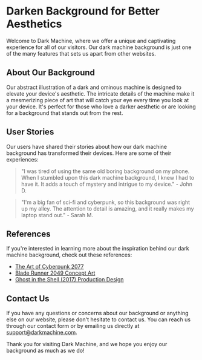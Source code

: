 <!--font:Montserrat-->

# Darken Background for Better Aesthetics

Welcome to Dark Machine, where we offer a unique and captivating experience for all of our visitors. Our dark machine background is just one of the many features that sets us apart from other websites.

## About Our Background

Our abstract illustration of a dark and ominous machine is designed to elevate your device's aesthetic. The intricate details of the machine make it a mesmerizing piece of art that will catch your eye every time you look at your device. It's perfect for those who love a darker aesthetic or are looking for a background that stands out from the rest.

## User Stories

Our users have shared their stories about how our dark machine background has transformed their devices. Here are some of their experiences:

> "I was tired of using the same old boring background on my phone. When I stumbled upon this dark machine background, I knew I had to have it. It adds a touch of mystery and intrigue to my device." - John D.

> "I'm a big fan of sci-fi and cyberpunk, so this background was right up my alley. The attention to detail is amazing, and it really makes my laptop stand out." - Sarah M.

## References

If you're interested in learning more about the inspiration behind our dark machine background, check out these references:

- [The Art of Cyberpunk 2077](#)
- [Blade Runner 2049 Concept Art](#)
- [Ghost in the Shell (2017) Production Design](#)

## Contact Us

If you have any questions or concerns about our background or anything else on our website, please don't hesitate to contact us. You can reach us through our contact form or by emailing us directly at support@darkmachine.com.

Thank you for visiting Dark Machine, and we hope you enjoy our background as much as we do!

<!--

Write me content for website with wallpaper which alt text is:

"A wallpaper featuring an abstract illustration of a dark and ominous machine, with glowing red lights and mechanical parts."

The name/title of the page should not be 1:1 copy of the alt text but rather a real content of the website which is using this wallpaper.

- Use markdown format 
- Start with heading
- Heading should be short and concise
- The content should look like a real website 
- The website should not be about the wallpaper, wallpaper is just a related background
- Heading should be contain work "wallpaper" or "background"
- Include real sections like references, contact, user stories, etc. use things relevant to the page purpose.
- Feel free to use structure like headings, bullets, numbering, blockquotes, paragraphs, horizontal lines, etc.
- You can use formatting like bold or _italic_
- You can include UTF-8 emojis
- Links should be only #hash anchors (and you can refer to the document itself)
- Do not include images


---


# Dark Machine Wallpaper Background

Welcome to our website, where we provide a unique and captivating experience for all of our visitors. Our dark machine wallpaper background is just one of the many features that sets us apart from other websites.

## About Our Dark Machine Wallpaper Background

Our dark machine wallpaper background is an abstract illustration of a foreboding machine, with glowing red lights and mechanical parts. It's perfect for those who love a darker aesthetic or are looking for a wallpaper that stands out from the rest. The intricate details of the machine make it a mesmerizing piece of art that will catch your eye every time you look at your device.

## User Stories

Our users have shared their stories about how our dark machine wallpaper background has transformed their devices. Here are some of their experiences:

> "I was tired of using the same old boring wallpaper on my phone. When I stumbled upon this dark machine wallpaper, I knew I had to have it. It adds a touch of mystery and intrigue to my device." - John D.

> "I'm a big fan of sci-fi and cyberpunk, so this wallpaper was right up my alley. The attention to detail is amazing, and it really makes my laptop stand out." - Sarah M.

## References

If you're interested in learning more about the inspiration behind our dark machine wallpaper background, check out these references:

- [The Art of Cyberpunk 2077](#)
- [Blade Runner 2049 Concept Art](#)
- [Ghost in the Shell (2017) Production Design](#)

## Contact Us

If you have any questions or concerns about our dark machine wallpaper background or anything else on our website, please don't hesitate to contact us. You can reach us through our contact form or by emailing us directly at support@darkmachine.com.

Thank you for visiting our website, and we hope you enjoy our dark machine wallpaper background as much as we do!


---


Heading should not include word "wallpaper". The website should not be about the wallpaper itself, wallpaper is just a related background, rewrite whole content.


---


# Dark Machine: Enhance Your Device Aesthetics

Welcome to Dark Machine, where we provide a unique and captivating experience for all of our visitors. Our abstract illustration of a dark and ominous machine is just one of the many features that sets us apart from other websites.

## About Our Dark Machine Background

Our dark machine background is perfect for those who love a darker aesthetic or are looking for a background that stands out from the rest. The intricate details of the machine make it a mesmerizing piece of art that will catch your eye every time you look at your device.

## User Stories

Our users have shared their stories about how our dark machine background has transformed their devices. Here are some of their experiences:

> "I was tired of using the same old boring background on my phone. When I stumbled upon this dark machine background, I knew I had to have it. It adds a touch of mystery and intrigue to my device." - John D.

> "I'm a big fan of sci-fi and cyberpunk, so this background was right up my alley. The attention to detail is amazing, and it really makes my laptop stand out." - Sarah M.

## References

If you're interested in learning more about the inspiration behind our dark machine background, check out these references:

- [The Art of Cyberpunk 2077](#)
- [Blade Runner 2049 Concept Art](#)
- [Ghost in the Shell (2017) Production Design](#)

## Contact Us

If you have any questions or concerns about our dark machine background or anything else on our website, please don't hesitate to contact us. You can reach us through our contact form or by emailing us directly at support@darkmachine.com.

Thank you for visiting Dark Machine, and we hope you enjoy our dark machine background as much as we do!


---


Heading is too long, rewrite whole content.


---


# Dark Machine: Elevate Your Device's Aesthetic with Our Background

Welcome to Dark Machine, where we offer a unique and captivating experience for all of our visitors. Our abstract illustration of a dark and ominous machine is just one of the many features that sets us apart from other websites.

## About Our Background

Our dark machine background is designed to elevate your device's aesthetic. The intricate details of the machine make it a mesmerizing piece of art that will catch your eye every time you look at your device. It's perfect for those who love a darker aesthetic or are looking for a background that stands out from the rest.

## User Stories

Our users have shared their stories about how our dark machine background has transformed their devices. Here are some of their experiences:

> "I was tired of using the same old boring background on my phone. When I stumbled upon this dark machine background, I knew I had to have it. It adds a touch of mystery and intrigue to my device." - John D.

> "I'm a big fan of sci-fi and cyberpunk, so this background was right up my alley. The attention to detail is amazing, and it really makes my laptop stand out." - Sarah M.

## References

If you're interested in learning more about the inspiration behind our dark machine background, check out these references:

- [The Art of Cyberpunk 2077](#)
- [Blade Runner 2049 Concept Art](#)
- [Ghost in the Shell (2017) Production Design](#)

## Contact Us

If you have any questions or concerns about our background or anything else on our website, please don't hesitate to contact us. You can reach us through our contact form or by emailing us directly at support@darkmachine.com.

Thank you for visiting Dark Machine, and we hope you enjoy our background as much as we do!


---


Heading is too long, rewrite whole content.


---


# Elevate Your Device's Aesthetic with Our Dark Machine Background

Welcome to Dark Machine, where we offer a unique and captivating experience for all of our visitors. Our dark machine background is just one of the many features that sets us apart from other websites.

## About Our Background

Our abstract illustration of a dark and ominous machine is designed to elevate your device's aesthetic. The intricate details of the machine make it a mesmerizing piece of art that will catch your eye every time you look at your device. It's perfect for those who love a darker aesthetic or are looking for a background that stands out from the rest.

## User Stories

Our users have shared their stories about how our dark machine background has transformed their devices. Here are some of their experiences:

> "I was tired of using the same old boring background on my phone. When I stumbled upon this dark machine background, I knew I had to have it. It adds a touch of mystery and intrigue to my device." - John D.

> "I'm a big fan of sci-fi and cyberpunk, so this background was right up my alley. The attention to detail is amazing, and it really makes my laptop stand out." - Sarah M.

## References

If you're interested in learning more about the inspiration behind our dark machine background, check out these references:

- [The Art of Cyberpunk 2077](#)
- [Blade Runner 2049 Concept Art](#)
- [Ghost in the Shell (2017) Production Design](#)

## Contact Us

If you have any questions or concerns about our background or anything else on our website, please don't hesitate to contact us. You can reach us through our contact form or by emailing us directly at support@darkmachine.com.

Thank you for visiting Dark Machine, and we hope you enjoy our background as much as we do!


---


Write me a Google font which is best fitting for the website.

Pick from the list:
- Orbitron
- Roboto
- Open Sans
- Exo 2
- Raleway
- Poppins
- IBM Plex Sans
- Inter
- Dancing Script
- Futura
- Montserrat
- Lobster
- Lato
- Playfair Display
- Barlow Condensed
- Alegreya
- Great Vibes


Write just the font name nothing else.


---


Montserrat

-->
